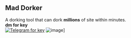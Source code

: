 ## Mad Dorker

A dorking tool that can dork **millions** of site within minutes.<br>
**dm for key**<br>
[![Telegram for key](https://img.shields.io/badge/Telegram-2CA5E0?style=for-the-badge&logo=telegram&logoColor=white)](https://t.me/xtheoneaboveall/)
![image](https://user-images.githubusercontent.com/86317606/139261651-21538d13-256d-4ad1-904a-e3739a270684.png)]


